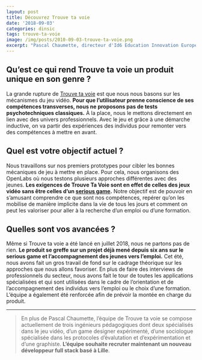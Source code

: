 ```yaml
---
layout: post
title: Découvrez Trouve ta voie
date: '2018-09-03'
categories: dinsic
tags: trouve-ta-voie
image: /img/posts/2010-09-03-trouve-ta-voie.png
excerpt: "Pascal Chaumette, directeur d'Id6 Education Innovation Europe, est responsable produit de la Startup d’État Trouve ta voie. Ce service à destination des jeunes décrocheurs accompagnés dans le secondaire vise à identifier leurs compétences pour aider à mieux les orienter ou trouver un métier, une filière ou une formation."
---
```

## Qu’est ce qui rend Trouve ta voie un produit unique en son genre ?

La grande rupture de [Trouve ta voie](https://beta.gouv.fr/startup/trouve-ta-voie.html) est que nous nous basons sur les mécanismes du jeu vidéo. **Pour que l’utilisateur prenne conscience de ses compétences transverses, nous ne proposons pas de tests psychotechniques classiques.** À la place, nous le mettons directement en lien avec des univers professionnels. Avec le jeu et grâce à une démarche inductive, on va partir des expériences des individus pour remonter vers des compétences à mettre en avant.

## Quel est votre objectif actuel ?

Nous travaillons sur nos premiers prototypes pour cibler les bonnes mécaniques de jeu à mettre en place. Pour cela, nous organisons des OpenLabs où nous testons plusieurs approches différentes avec des jeunes. **Les exigences de Trouve Ta Voie sont en effet de celles des jeux vidéo sans être celles d’un [serious game](https://fr.wikipedia.org/wiki/Jeu_s%C3%A9rieux).** Notre objectif est de pouvoir en s’amusant comprendre ce que sont nos compétences, repérer qu’on les mobilise de manière implicite dans la vie de tous les jours et comment on peut les valoriser pour aller à la recherche d’un emploi ou d’une formation.

## Quelles sont vos avancées ?

Même si Trouve ta voie a été lancé en juillet 2018, nous ne partons pas de rien. **Le produit se greffe sur un projet déjà mené depuis six ans sur le serious game et l’accompagnement des jeunes vers l’emploi.** Cet été, nous avons fait un gros travail de fond sur le cadrage théorique sur les approches que nous allons favoriser. En plus de faire des interviews de professionnels du secteur, nous avons fait le tour de toutes les applications spécialisées et qui sont utilisées dans le cadre de l’orientation et de l’accompagnement des individus vers l’emploi ou le choix d’une formation. L’équipe a également été renforcée afin de prévoir la montée en charge du produit.

- - -

> En plus de Pascal Chaumette, l’équipe de Trouve ta voie se compose actuellement de trois ingénieurs pédagogiques dont deux spécialisés dans le jeu vidéo, d’un game designer expérimenté, d’une sociologue spécialisée dans les protocoles d’évalutation et d’expérimentation et d’une graphiste. **L’équipe souhaite recruter maintenant un nouveau développeur full stack basé à Lille**.
